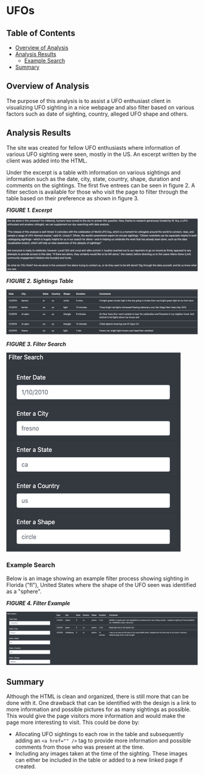 # UFOs

## Table of Contents
- [Overview of Analysis](#overview-of-analysis)
- [Analysis Results](#analysis-results)
  - [Example Search](#example-search)
- [Summary](#summary)

## Overview of Analysis

The purpose of this analysis is to assist a UFO enthusiast client in visualizing UFO sighting in a nice webpage and also filter based on various factors such as date of sighting, country, alleged UFO shape and others.

## Analysis Results

The site was created for fellow UFO enthusiasts where information of various UFO sighting were seen, mostly in the US. An excerpt written by the client was added into the HTML.

Under the excerpt is a table with information on various sightings and information such as the date, city, state, country, shape, duration and comments on the sightings. The first five entrees can be seen in figure 2. A filter section is available for those who visit the page to filter through the table based on their preference as shown in figure 3. 

**_FIGURE 1. Excerpt_**

![Website_Excerpt](images/Website_Excerpt.png)


**_FIGURE 2. Sightings Table_**

![Table_Excerpt](images/Table_Excerpt.png)


**_FIGURE 3. Filter Search_**

![Filter_Search](images/Filter_Search.png)


### Example Search

Below is an image showing an example filter process showing sighting in Florida ("fl"), United States where the shape of the UFO seen was identified as a "sphere".

**_FIGURE 4. Filter Example_**

![Example_Filter](images/Example_Filter.png)

## Summary

Although the HTML is clean and organized, there is still more that can be done with it. One drawback that can be identified with the design is a link to more information and possible pictures for as many sightings as possible. This would give the page visitors more information and would make the page more interesting to visit. This could be done by:
- Allocating UFO sightings to each row in the table and subsequently adding an `<a href="" />` tag to provide more information and possible comments from those who was present at the time.
- Including any images taken at the time of the sighting. These images can either be included in the table or added to a new linked page if created.




